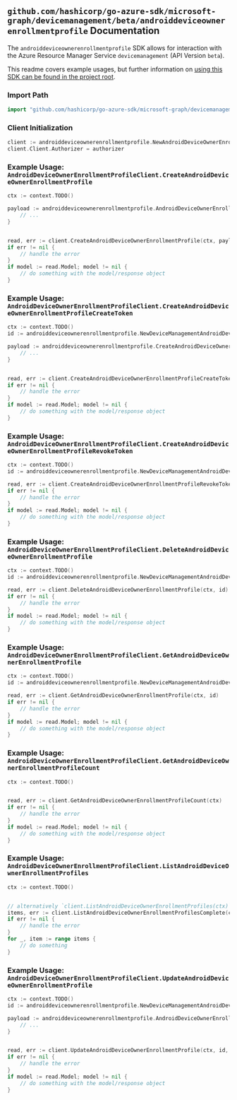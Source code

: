 
## `github.com/hashicorp/go-azure-sdk/microsoft-graph/devicemanagement/beta/androiddeviceownerenrollmentprofile` Documentation

The `androiddeviceownerenrollmentprofile` SDK allows for interaction with the Azure Resource Manager Service `devicemanagement` (API Version `beta`).

This readme covers example usages, but further information on [using this SDK can be found in the project root](https://github.com/hashicorp/go-azure-sdk/tree/main/docs).

### Import Path

```go
import "github.com/hashicorp/go-azure-sdk/microsoft-graph/devicemanagement/beta/androiddeviceownerenrollmentprofile"
```


### Client Initialization

```go
client := androiddeviceownerenrollmentprofile.NewAndroidDeviceOwnerEnrollmentProfileClientWithBaseURI("https://management.azure.com")
client.Client.Authorizer = authorizer
```


### Example Usage: `AndroidDeviceOwnerEnrollmentProfileClient.CreateAndroidDeviceOwnerEnrollmentProfile`

```go
ctx := context.TODO()

payload := androiddeviceownerenrollmentprofile.AndroidDeviceOwnerEnrollmentProfile{
	// ...
}


read, err := client.CreateAndroidDeviceOwnerEnrollmentProfile(ctx, payload)
if err != nil {
	// handle the error
}
if model := read.Model; model != nil {
	// do something with the model/response object
}
```


### Example Usage: `AndroidDeviceOwnerEnrollmentProfileClient.CreateAndroidDeviceOwnerEnrollmentProfileCreateToken`

```go
ctx := context.TODO()
id := androiddeviceownerenrollmentprofile.NewDeviceManagementAndroidDeviceOwnerEnrollmentProfileID("androidDeviceOwnerEnrollmentProfileIdValue")

payload := androiddeviceownerenrollmentprofile.CreateAndroidDeviceOwnerEnrollmentProfileCreateTokenRequest{
	// ...
}


read, err := client.CreateAndroidDeviceOwnerEnrollmentProfileCreateToken(ctx, id, payload)
if err != nil {
	// handle the error
}
if model := read.Model; model != nil {
	// do something with the model/response object
}
```


### Example Usage: `AndroidDeviceOwnerEnrollmentProfileClient.CreateAndroidDeviceOwnerEnrollmentProfileRevokeToken`

```go
ctx := context.TODO()
id := androiddeviceownerenrollmentprofile.NewDeviceManagementAndroidDeviceOwnerEnrollmentProfileID("androidDeviceOwnerEnrollmentProfileIdValue")

read, err := client.CreateAndroidDeviceOwnerEnrollmentProfileRevokeToken(ctx, id)
if err != nil {
	// handle the error
}
if model := read.Model; model != nil {
	// do something with the model/response object
}
```


### Example Usage: `AndroidDeviceOwnerEnrollmentProfileClient.DeleteAndroidDeviceOwnerEnrollmentProfile`

```go
ctx := context.TODO()
id := androiddeviceownerenrollmentprofile.NewDeviceManagementAndroidDeviceOwnerEnrollmentProfileID("androidDeviceOwnerEnrollmentProfileIdValue")

read, err := client.DeleteAndroidDeviceOwnerEnrollmentProfile(ctx, id)
if err != nil {
	// handle the error
}
if model := read.Model; model != nil {
	// do something with the model/response object
}
```


### Example Usage: `AndroidDeviceOwnerEnrollmentProfileClient.GetAndroidDeviceOwnerEnrollmentProfile`

```go
ctx := context.TODO()
id := androiddeviceownerenrollmentprofile.NewDeviceManagementAndroidDeviceOwnerEnrollmentProfileID("androidDeviceOwnerEnrollmentProfileIdValue")

read, err := client.GetAndroidDeviceOwnerEnrollmentProfile(ctx, id)
if err != nil {
	// handle the error
}
if model := read.Model; model != nil {
	// do something with the model/response object
}
```


### Example Usage: `AndroidDeviceOwnerEnrollmentProfileClient.GetAndroidDeviceOwnerEnrollmentProfileCount`

```go
ctx := context.TODO()


read, err := client.GetAndroidDeviceOwnerEnrollmentProfileCount(ctx)
if err != nil {
	// handle the error
}
if model := read.Model; model != nil {
	// do something with the model/response object
}
```


### Example Usage: `AndroidDeviceOwnerEnrollmentProfileClient.ListAndroidDeviceOwnerEnrollmentProfiles`

```go
ctx := context.TODO()


// alternatively `client.ListAndroidDeviceOwnerEnrollmentProfiles(ctx)` can be used to do batched pagination
items, err := client.ListAndroidDeviceOwnerEnrollmentProfilesComplete(ctx)
if err != nil {
	// handle the error
}
for _, item := range items {
	// do something
}
```


### Example Usage: `AndroidDeviceOwnerEnrollmentProfileClient.UpdateAndroidDeviceOwnerEnrollmentProfile`

```go
ctx := context.TODO()
id := androiddeviceownerenrollmentprofile.NewDeviceManagementAndroidDeviceOwnerEnrollmentProfileID("androidDeviceOwnerEnrollmentProfileIdValue")

payload := androiddeviceownerenrollmentprofile.AndroidDeviceOwnerEnrollmentProfile{
	// ...
}


read, err := client.UpdateAndroidDeviceOwnerEnrollmentProfile(ctx, id, payload)
if err != nil {
	// handle the error
}
if model := read.Model; model != nil {
	// do something with the model/response object
}
```
